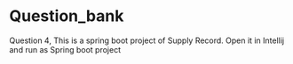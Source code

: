 # Question_bank
Question 4, This is a spring boot project of Supply Record.
Open it in Intellij and run as Spring boot project
